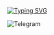 [![Typing SVG](https://readme-typing-svg.herokuapp.com?color=%2336BCF7&lines=zaivanza+from+hodlmod.eth)](https://git.io/typing-svg)

![Telegram](https://img.shields.io/badge/Telegram-2CA5E0?style=for-the-badge&logo=telegram&logoColor=white)

